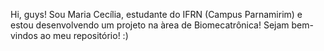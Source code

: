 Hi, guys! Sou Maria Cecília, estudante do IFRN (Campus Parnamirim) e estou desenvolvendo um projeto na àrea de Biomecatrônica! 
Sejam bem-vindos ao meu repositório! :) 
